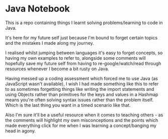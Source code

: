 # Java Notebook

This is a repo containing things I learnt solving problems/learning to code in Java.

It's here for my future self just because I'm bound to forget certain topics and the mistakes I made along my journey.

I realised whilst jumping between languages it's easy to forget concepts, so having my own examples to refer to, alongside some comments will hopefully save my future self from having to re-google/watch/read through resources whenever I become a bit rusty on Java.

Having messed up a coding assessment which forced me to use Java (as JavaScript wasn't available), I wish I had made something like this to refer to as sometimes forgetting things like writing the import statements and using Objects rather than primitives for the keys and values in a Hashmap means you're often solving syntax issues rather than the problem itself. Which is the last thing you want in a timed scenario like that.

Also I'm sure it'll be a useful resource when it comes to teaching others - as the comments will highlight my own misconceptions and the points which made everything click for me when I was learning a concept/banging my head in agony.
 

